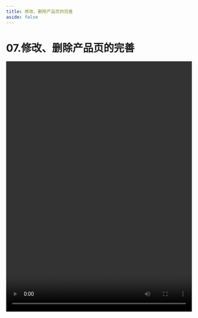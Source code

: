 ```yaml
---
title: 修改、删除产品页的完善
aside: false
---
```


# 07.修改、删除产品页的完善

<video autoplay src="http://qn.chinavanes.com/nodejs/module-8/07.修改、删除产品页的完善.mp4" controls controlsList="nodownload" width="100%" height="680"/>

